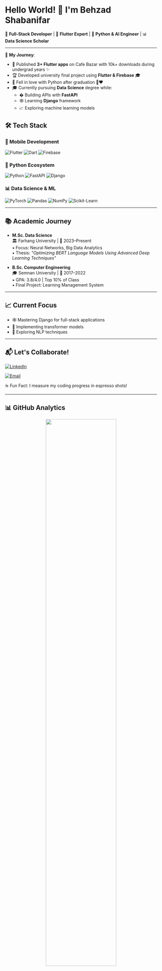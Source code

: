 # Hello World! 👋 I'm Behzad Shabanifar

🚀 **Full-Stack Developer** | 📱 **Flutter Expert** | 🐍 **Python & AI Engineer** | 📊 **Data Science Scholar**

---

📅 **My Journey**:
- 📱 Published **3+ Flutter apps** on Cafe Bazar with 10k+ downloads during undergrad years ✨
- 🏆 Developed university final project using **Flutter & Firebase** 🎓
- 🐍 Fell in love with Python after graduation 🐍❤️
- 🎓 Currently pursuing **Data Science** degree while: 
  - � Building APIs with **FastAPI** 
  - 🕸 Learning **Django** framework
  - 📈 Exploring machine learning models

## 🛠 Tech Stack

### 📱 Mobile Development
![Flutter](https://img.shields.io/badge/Flutter-%2302569B.svg?style=for-the-badge&logo=Flutter&logoColor=white)
![Dart](https://img.shields.io/badge/Dart-0175C2?style=for-the-badge&logo=dart&logoColor=white)
![Firebase](https://img.shields.io/badge/Firebase-FFCA28?style=for-the-badge&logo=firebase&logoColor=black)

### 🐍 Python Ecosystem
![Python](https://img.shields.io/badge/Python-3776AB?style=for-the-badge&logo=python&logoColor=white)
![FastAPI](https://img.shields.io/badge/FastAPI-005571?style=for-the-badge&logo=fastapi)
![Django](https://img.shields.io/badge/Django-092E20?style=for-the-badge&logo=django&logoColor=white)


### 📊 Data Science & ML
![PyTorch](https://img.shields.io/badge/PyTorch-%23EE4C2C.svg?style=for-the-badge&logo=PyTorch&logoColor=white)
![Pandas](https://img.shields.io/badge/Pandas-2C2D72?style=for-the-badge&logo=pandas&logoColor=white)
![NumPy](https://img.shields.io/badge/Numpy-777BB4?style=for-the-badge&logo=numpy&logoColor=white)
![Scikit-Learn](https://img.shields.io/badge/ScikitLearn-%23F7931E.svg?style=for-the-badge&logo=scikit-learn&logoColor=white)

---

## 📚 Academic Journey
- **M.Sc. Data Science**  
  🏛 Farhang University | 📅 2023–Present  
  ▪️ Focus: Neural Networks, Big Data Analytics  
  ▪️ Thesis: *"Optimizing BERT Language Models Using Advanced Deep Learning Techniques"*

- **B.Sc. Computer Engineering**  
  🎓 Semnan University | 📅 2017–2022  
  ▪️ GPA: 3.8/4.0 | Top 10% of Class  
  ▪️ Final Project: Learning Management System

---

## 📈 Current Focus
- 🕸 Mastering Django for full-stack applications
- 🤖 Implementing transformer models
- 🧠 Exploring NLP techniques

---

## 📬 Let's Collaborate!
[![LinkedIn](https://img.shields.io/badge/LinkedIn-Connect%20Professionally-%230077B5?style=for-the-badge&logo=linkedin)](https://www.linkedin.com/in/b3hzadsh/)

[![Email](https://img.shields.io/badge/Gmail-Send%20Message-%23D14836?style=for-the-badge&logo=gmail)](mailto:b3hzadsh@gmail.com)

☕ Fun Fact: I measure my coding progress in espresso shots!

---

## 📊 GitHub Analytics
<div align="center">
  <img width="68%" src="https://github-readme-stats.vercel.app/api?username=b3hzadsh&show_icons=true&theme=radical">
</div>
